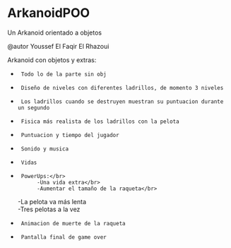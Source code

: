 # ArkanoidPOO
Un Arkanoid orientado a objetos

 @autor Youssef El Faqir El Rhazoui
 
 Arkanoid con objetos y extras:
 
 *		Todo lo de la parte sin obj
 *		Diseño de niveles con diferentes ladrillos, de momento 3 niveles
 *		Los ladrillos cuando se destruyen muestran su puntuacion durante un segundo
 *		Fisica más realista de los ladrillos con la pelota
 *		Puntuacion y tiempo del jugador
 *		Sonido y musica
 *		Vidas
 *		PowerUps:</br>
 			 -Una vida extra</br>
 			 -Aumentar el tamaño de la raqueta</br>
     -La pelota va más lenta</br>
 			 -Tres pelotas a la vez</br>
 *		Animacion de muerte de la raqueta
 *		Pantalla final de game over
